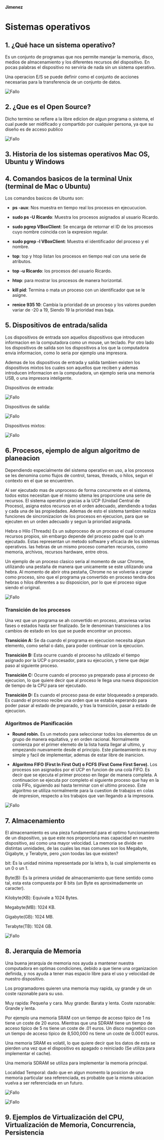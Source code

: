 **Jimenez**

# Sistemas operativos

## 1. ¿Qué hace un sistema operativo?
 Es un conjunto de programas que nos permite manejar la memoria, disco, medios de almacenamiento y los diferentes recursos del dispositivo. En pocas palabras el dispositivo no serviria de nada sin un sistema operativo.

 Una operacion E/S se puede definir como el conjunto de acciones necesarias para la transferencia de un conjunto de datos.

 ![Fallo](inputoutput.png)

## 2. ¿Que es el Open Source?
Dicho termino se refiere a la libre edicion de algun programa o sistema, el cual puede ser midificado y compartido por cualquier persona, ya que su diseño es de acceso publico

![Fallo](open.png)

## 3. Historia de los sistemas operativos Mac OS, Ubuntu y Windows

## 4. Comandos basicos de la terminal Unix (terminal de Mac o Ubuntu)
Los comandos basicos de Ubuntu son:

- **ps -aux**: Nos muestra en tiempo real los procesos en ejecucucion.

- **sudo ps -U Ricardo**: Muestra los procesos asignados al usuario Ricardo.

- **sudo pgrep VBoxClient**: Se encarga de retornar el ID de los procesos
cuyo nombre coincida con la expresion regular.

- **sudo pgrep -l VBoxClient**: Muestra el identificador del proceso y el
nombre.

- **top**: top y htop listan los procesos en tiempo real con una serie de
atributos.

- **top -u Ricardo**: los procesos del usuario Ricardo.

- **htop**: para mostrar los procesos de manera horizontal.

- **kill pid**: Termina o mata un proceso con un identificador que se le asigne.

- **renice 935 10**: Cambia la prioridad de un proceso y los valores pueden variar de -20 a 19, Siendo 19 la prioridad mas baja.

## 5. Dispositivos de entrada/salida
Los dispositivos de entrada son aquellos dispositivos que introducen informacion en la computadora como un mouse, un teclado. Por otro lado los dispositivos de salida son los dispositivos a los que la computadora envia informacion, como lo seria por ejemplo una impresora.

Ademas de los dispositivos de entrada y salida tambien existen los dispositivos mixtos los cuales son aquellos que reciben y ademas introducen informacion en la computadora, un ejemplo seria una memoria USB, o una impresora inteligente.

Dispositivos de entrada:


![Fallo](entrd.jpg)


Dispositivos de salida:


![Fallo](salida.jpg)


Dispositivos mixtos:

![Fallo](mixtos.jpg)

## 6. Procesos, ejemplo de algun algoritmo de planeacion
Dependiendo especialmente del sistema operativo en uso, a los procesos se les denomina como flujos de control, tareas, threads, o hilos, segun el contexto en el que se encuentren.

Al ser ejecutado mas de unproceso de forma concurrente en el sistema, todos estos necesitan que el mismo sitema les proporcione una serie de recursos. El sistema operativo gracias a la UCP (Unidad Central de Proceso), asigna estos recursos en el orden adecuado, atendiendo a todas y cada una de las propiedades. Ademas de esto el sistema tambien realiza funciones de sincronizacion de los procesos en ejecucion, para que se ejecuten en un orden adecuado y segun la prioridad asignada.

Hebra o Hilo (Threads)
Es un subproceso de un proceso el cual consume recursos propios, sin embargo depende del proceso padre que lo ah ejecutado. Estas representan un metodo software y eficacia de los sistemas operativos. las hebras de un mismo proceso comarten recursos, como memoria, archivos, recursos hardware, entre otros.

Un ejemplo de un proceso clasico seria al momento de usar Chrome, utilizando una pestaña de manera que unicamente se este utilizando una hebra. Al momento de abrir otra pestaña, Chrome no se volveria a cargar como proceso, sino que el programa ya convertido en proceso tendra dos hebras o hilos diferentes a su disposicion, por lo que el proceso sigue siendo el original.


![Fallo](hebras.png)


### Transición de los procesos

Una vez que un programa se ah convertido en proceso, atraviesa varias fases o estados hasta ser finalizado.
Se le denominan transiciones a los cambios de estado en los que se puede encontrar un proceso.

**Transición A:** Se da cuando el programa en ejecucion necesita algun elemento, como señal o dato, para poder continuar con la ejecucion.

**Transición B:** Esta ocurre cuando el proceso ha utilizado el tiempo asignado por la UCP o procesador, para su ejecucion, y tiene que dejar paso al siguiente proceso.

**Transición C:** Ocurre cuando el proceso ya preparado pasa al proceso de ejecucion, lo que quiere decir que al proceso le llega una nueva disposicion de tiempo de la CPU para ser ejecutado.

**Transición D:** Es cuando el proceso pasa de estar bloqueeado a preparado. Es cuando el proceso recibe una orden que se estaba esperando para poder pasar al estado de preparado, y tras la transición, pasar a estado de ejecucion.

### Algoritmos de Planificación

- **Round robin.** Es un metodo para seleccionar todos los elementos de un grupo de manera equitativa, y en orden racional. Normalmente comienza por el primer elemeto de la lista hasta llegar al ultimo, y empezando nuevamente desde el principio. Este planteamiento es muy simple y facil de implementar, ademas de estar libre de inanicion.

- **Algoritmo FIFO (First In First Out) o FCFS (First Come First Serve).** Los procesos son asignados por el UCP en funcion de una cola FIFO. Es decir que se ejecuta el primer proceso en llegar de manera completa. A continuacion se ejecuta por completo el siguiente proceso que hay en la cola FIFo, siguiendo asi hasta terminar con el ultimo proceso. Este algoritmo se utiliza normalmente para la cuestion de trabajos en colas de impresion, respecto a los trabajos que van llegando a la impresora.


![Fallo](fifo.jpg)

## 7. Almacenamiento
El almacenamiento es una pieza fundamental para el optimo funcionamiento de un dispositivo, ya que este nos proporciona mas capacidad en nuestro dispositivo, asi como una mayor velocidad. La memoria se divide en distintas unnidades, de las cuales las mas comunes son los Megabyte, Gigabyte, y Terabyte, pero ¿son toodas las que existen?

bit: Es la unidad minima representada por la letra b, la cual simplemente es un 0 o un 1.

Byte(B): Es la primera unidad de almacenamiento que tiene sentido como tal, esta esta compuesta por 8 bits (un Byte es aproximadamente un caracter).

Kilobyte(KB): Equivale a 1024 Bytes.

Megabyte(MB): 1024 KB.

Gigabyte(GB): 1024 MB.

Terabyte(TB): 1024 GB.

![Fallo](unidades.jpg)

## 8. Jerarquia de Memoria
Una buena jerarquia de memoria nos ayuda a mantener nuestra computadora en optimas condiciones, debido a que tiene una organizacion definida, y nos ayuda a tener mas espacio libre para el uso y velocidad de nuestro dispositivo.

Los programadores quieren una memoria muy rapida, uy grande y de un coste razonable para su uso.

Muy rapida: Pequeña y cara.
Muy grande: Barata y lenta.
Coste razonable: Grande y lenta.

Por ejemplo una memoria SRAM con un tiempo de acceso tipico de 1 ns tiene un coste de 20 euros. Mientras que una SDRAM tiene un tiempo de acceso tipico de 5 ns tiene un coste de .01 euros. Un disco magnetico con un tiempo de acceso tipico de 8,500,000 ns tiene un coste de 0.0001 euros.

Una memoria SRAM es volatil, lo que quiere decir que los datos de esta se pierden una vez que el dispositivo es apagado o reiniciado (Se utiliza para implementar el cache).

Una memoria SDRAM se utiliza para implementar la memoria principal.

Localidad Temporal: dado que en algun momento la posicion de una memoria particular sea referenciada, es probable que la misma ubicacion vuelva a ser referenciada en un futuro.

![Fallo](jerarqumem.jpg)

![Fallo](jerarqumem2.jpg)


## 9. Ejemplos de Virtualización del CPU, Virtualización de Memoria, Concurrencia, Persistencia